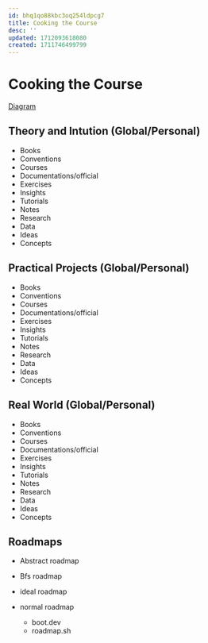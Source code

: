 ```yaml
---
id: bhq1qo88kbc3oq254ldpcg7
title: Cooking the Course
desc: ''
updated: 1712093618080
created: 1711746499799
---
```


# Cooking the Course

[Diagram](/23-03-2024-whiteboard-Page-4.drawio.svg)

Theory and Intution (Global/Personal)
---      
- Books                  
- Conventions            
- Courses                
- Documentations/official
- Exercises              
- Insights               
- Tutorials              
- Notes                  
- Research               
- Data                   
- Ideas
- Concepts       
           
Practical Projects (Global/Personal)
---
- Books                  
- Conventions            
- Courses                
- Documentations/official
- Exercises              
- Insights               
- Tutorials              
- Notes                  
- Research               
- Data                   
- Ideas
- Concepts                  

Real World (Global/Personal)
---
- Books                  
- Conventions            
- Courses                
- Documentations/official
- Exercises              
- Insights               
- Tutorials              
- Notes                  
- Research               
- Data                   
- Ideas
- Concepts

## Roadmaps

- Abstract roadmap

- Bfs roadmap

- ideal roadmap

- normal roadmap
    - boot.dev
    - roadmap.sh